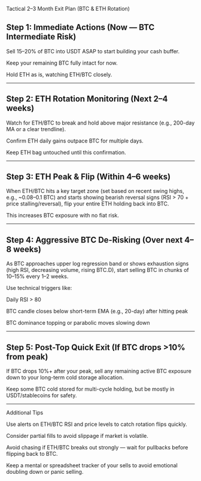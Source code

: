 Tactical 2–3 Month Exit Plan (BTC & ETH Rotation)

## Step 1: Immediate Actions (Now — BTC Intermediate Risk)

Sell 15–20% of BTC into USDT ASAP to start building your cash buffer.

Keep your remaining BTC fully intact for now.

Hold ETH as is, watching ETH/BTC closely.



---

## Step 2: ETH Rotation Monitoring (Next 2–4 weeks)

Watch for ETH/BTC to break and hold above major resistance (e.g., 200-day MA or a clear trendline).

Confirm ETH daily gains outpace BTC for multiple days.

Keep ETH bag untouched until this confirmation.



---

## Step 3: ETH Peak & Flip (Within 4–6 weeks)

When ETH/BTC hits a key target zone (set based on recent swing highs, e.g., ~0.08–0.1 BTC) and starts showing bearish reversal signs (RSI > 70 + price stalling/reversal), flip your entire ETH holding back into BTC.

This increases BTC exposure with no fiat risk.



---

## Step 4: Aggressive BTC De-Risking (Over next 4–8 weeks)

As BTC approaches upper log regression band or shows exhaustion signs (high RSI, decreasing volume, rising BTC.D), start selling BTC in chunks of 10–15% every 1–2 weeks.

Use technical triggers like:

Daily RSI > 80

BTC candle closes below short-term EMA (e.g., 20-day) after hitting peak

BTC dominance topping or parabolic moves slowing down




---

## Step 5: Post-Top Quick Exit (If BTC drops >10% from peak)

If BTC drops 10%+ after your peak, sell any remaining active BTC exposure down to your long-term cold storage allocation.

Keep some BTC cold stored for multi-cycle holding, but be mostly in USDT/stablecoins for safety.



---

Additional Tips

Use alerts on ETH/BTC RSI and price levels to catch rotation flips quickly.

Consider partial fills to avoid slippage if market is volatile.

Avoid chasing if ETH/BTC breaks out strongly — wait for pullbacks before flipping back to BTC.

Keep a mental or spreadsheet tracker of your sells to avoid emotional doubling down or panic selling.
